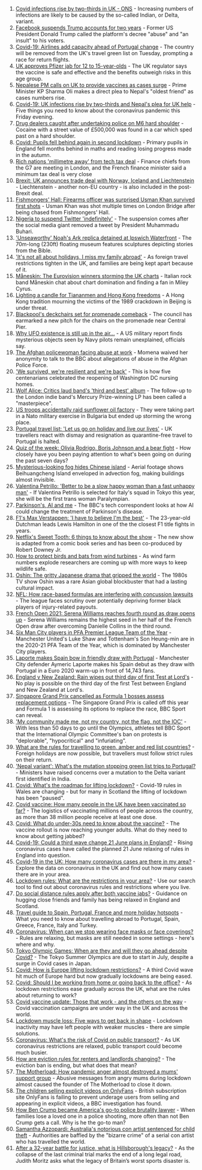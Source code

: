 1. [Covid infections rise by two-thirds in UK - ONS](https://www.bbc.co.uk/news/health-57362508) - Increasing numbers of infections are likely to be caused by the so-called Indian, or Delta, variant.
2. [Facebook suspends Trump accounts for two years](https://www.bbc.co.uk/news/world-us-canada-57365628) - Former US President Donald Trump called the platform's decree "abuse" and "an insult" to his voters.
3. [Covid-19: Airlines add capacity ahead of Portugal change](https://www.bbc.co.uk/news/uk-57353048) - The country will be removed from the UK's travel green list on Tuesday, prompting a race for return flights.
4. [UK approves Pfizer jab for 12 to 15-year-olds](https://www.bbc.co.uk/news/health-57358446) - The UK regulator says the vaccine is safe and effective and the benefits outweigh risks in this age group.
5. [Nepalese PM calls on UK to provide vaccines as cases surge](https://www.bbc.co.uk/news/world-asia-57356143) - Prime Minister KP Sharma Oli makes a direct plea to Nepal's "oldest friend" as cases numbers rise.
6. [Covid-19: UK infections rise by two-thirds and Nepal's plea for UK help](https://www.bbc.co.uk/news/uk-57362485) - Five things you need to know about the coronavirus pandemic this Friday evening.
7. [Drug dealers caught after undertaking police on M6 hard shoulder](https://www.bbc.co.uk/news/uk-england-birmingham-57358040) - Cocaine with a street value of £500,000 was found in a car which sped past on a hard shoulder.
8. [Covid: Pupils fell behind again in second lockdown](https://www.bbc.co.uk/news/education-57357663) - Primary pupils in England fell months behind in maths and reading losing progress made in the autumn.
9. [Rich nations 'millimetre away' from tech tax deal](https://www.bbc.co.uk/news/business-57349803) - Finance chiefs from the G7 are meeting in London, and the French finance minister said a minimum tax deal is very close
10. [Brexit: UK announces trade deal with Norway, Iceland and Liechtenstein](https://www.bbc.co.uk/news/uk-politics-57347874) - Liechtenstein - another non-EU country - is also included in the post-Brexit deal.
11. [Fishmongers' Hall: Firearms officer was surprised Usman Khan survived first shots](https://www.bbc.co.uk/news/uk-england-london-57354874) - Usman Khan was shot multiple times on London Bridge after being chased from Fishmongers' Hall.
12. [Nigeria to suspend Twitter 'indefinitely'](https://www.bbc.co.uk/news/world-africa-57363779) - The suspension comes after the social media giant removed a tweet by President Muhammadu Buhari.
13. ['Unseaworthy' Noah's Ark replica detained at Ipswich Waterfront](https://www.bbc.co.uk/news/uk-england-suffolk-57363750) - The 70m-long (230ft) floating museum features sculptures depicting stories from the Bible.
14. ['It's not all about holidays, I miss my family abroad'](https://www.bbc.co.uk/news/newsbeat-57357910) - As foreign travel restrictions tighten in the UK, and families are being kept apart because of it.
15. [Måneskin: The Eurovision winners storming the UK charts](https://www.bbc.co.uk/news/newsbeat-57331991) - Italian rock band Måneskin chat about chart domination and finding a fan in Miley Cyrus.
16. [Lighting a candle for Tiananmen and Hong Kong freedoms](https://www.bbc.co.uk/news/world-asia-china-57314397) - A Hong Kong tradition mourning the victims of the 1989 crackdown in Beijing is under threat.
17. [Blackpool's deckchairs set for promenade comeback](https://www.bbc.co.uk/news/uk-england-lancashire-57351615) - The council has earmarked a new pitch for the chairs on the promenade near Central Pier.
18. [Why UFO existence is still up in the air...](https://www.bbc.co.uk/news/world-us-canada-57355192) - A US military report finds mysterious objects seen by Navy pilots remain unexplained, officials say.
19. [The Afghan policewoman facing abuse at work](https://www.bbc.co.uk/news/world-asia-57343435) - Momena waived her anonymity to talk to the BBC about allegations of abuse in the Afghan Police Force.
20. ['We survived, we're resilient and we're back'](https://www.bbc.co.uk/news/world-us-canada-57337295) - This is how five centenarians celebrated the reopening of Washington DC nursing homes.
21. [Wolf Alice: Critics laud band's 'third and best' album](https://www.bbc.co.uk/news/entertainment-arts-57355045) - The follow-up to the London indie band's Mercury Prize-winning LP has been called a "masterpiece".
22. [US troops accidentally raid sunflower oil factory](https://www.bbc.co.uk/news/world-57351158) - They were taking part in a Nato military exercise in Bulgaria but ended up storming the wrong place.
23. [Portugal travel list: 'Let us go on holiday and live our lives'](https://www.bbc.co.uk/news/uk-57351808) - UK travellers react with dismay and resignation as quarantine-free travel to Portugal is halted.
24. [Quiz of the week: Olivia Rodrigo, Boris Johnson and a bear fight](https://www.bbc.co.uk/news/world-57341232) - How closely have you been paying attention to what's been going on during the past seven days?
25. [Mysterious-looking fog hides Chinese island](https://www.bbc.co.uk/news/world-asia-china-57350945) - Aerial footage shows Beihuangcheng Island enveloped in advection fog, making buildings almost invisible.
26. [Valentina Petrillo: 'Better to be a slow happy woman than a fast unhappy man'](https://www.bbc.co.uk/news/stories-57338207) - If Valentina Petrillo is selected for Italy's squad in Tokyo this year, she will be the first trans woman Paralympian.
27. [Parkinson's, AI and me](https://www.bbc.co.uk/news/technology-57342760) - The BBC's tech correspondent looks at how AI could change the treatment of Parkinson's disease.
28. [F1's Max Verstappen: 'I have to believe I'm the best'](https://www.bbc.co.uk/news/newsbeat-57346850) - The 23-year-old Dutchman leads Lewis Hamilton in one of the the closest F1 title fights in years.
29. [Netflix's Sweet Tooth: 6 things to know about the show](https://www.bbc.co.uk/news/entertainment-arts-56668478) - The new show is adapted from a comic book series and has been co-produced by Robert Downey Jr.
30. [How to protect birds and bats from wind turbines](https://www.bbc.co.uk/news/business-57176807) - As wind farm numbers explode researchers are coming up with more ways to keep wildlife safe.
31. [Oshin: The gritty Japanese drama that gripped the world](https://www.bbc.co.uk/news/world-asia-57005333) - The 1980s TV show Oshin was a rare Asian global blockbuster that had a lasting cultural impact.
32. [NFL: How race-based formulas are interfering with concussion lawsuits](https://www.bbc.co.uk/news/world-us-canada-57337296) - The league faces scrutiny over potentially depriving former black players of injury-related payouts.
33. [French Open 2021: Serena Williams reaches fourth round as draw opens up](https://www.bbc.co.uk/sport/tennis/57357513) - Serena Williams remains the highest seed in her half of the French Open draw after overcoming Danielle Collins in the third round.
34. [Six Man City players in PFA Premier League Team of the Year](https://www.bbc.co.uk/sport/football/57356719) - Manchester United's Luke Shaw and Tottenham's Son Heung-min are in the 2020-21 PFA Team of the Year, which is dominated by Manchester City players.
35. [Laporte makes Spain bow in friendly draw with Portugal](https://www.bbc.co.uk/sport/football/57362348) - Manchester City defender Aymeric Laporte makes his Spain debut as they draw with Portugal in a Euro 2020 warm-up in front of 14,743 fans.
36. [England v New Zealand: Rain wipes out third day of first Test at Lord's](https://www.bbc.co.uk/sport/cricket/57357901) - No play is possible on the third day of the first Test between England and New Zealand at Lord's.
37. [Singapore Grand Prix cancelled as Formula 1 bosses assess replacement options](https://www.bbc.co.uk/sport/formula1/57360662) - The Singapore Grand Prix is called off this year and Formula 1 is assessing its options to replace the race, BBC Sport can reveal.
38. ['My community made me, not my country, not the flag, not the IOC'](https://www.bbc.co.uk/sport/olympics/57356230) - With less than 50 days to go until the Olympics, athletes tell BBC Sport that the International Olympic Committee's ban on protests is "deplorable", "hypocritical" and "infuriating".
39. [What are the rules for travelling to green, amber and red list countries?](https://www.bbc.co.uk/news/explainers-52544307) - Foreign holidays are now possible, but travellers must follow strict rules on their return.
40. ['Nepal variant': What's the mutation stopping green list trips to Portugal?](https://www.bbc.co.uk/news/health-57356109) - Ministers have raised concerns over a mutation to the Delta variant first identified in India.
41. [Covid: What's the roadmap for lifting lockdown?](https://www.bbc.co.uk/news/explainers-52530518) - Covid-19 rules in Wales are changing - but for many in Scotland the lifting of lockdown has been "paused".
42. [Covid vaccine: How many people in the UK have been vaccinated so far?](https://www.bbc.co.uk/news/health-55274833) - The logistics of vaccinating millions of people across the country, as more than 38 million people receive at least one dose.
43. [Covid: What do under-30s need to know about the vaccine?](https://www.bbc.co.uk/news/health-57273875) - The vaccine rollout is now reaching younger adults. What do they need to know about getting jabbed?
44. [Covid-19: Could a third wave change 21 June plans in England?](https://www.bbc.co.uk/news/health-57328469) - Rising coronavirus cases have called the planned 21 June relaxing of rules in England into question.
45. [Covid-19 in the UK: How many coronavirus cases are there in my area?](https://www.bbc.co.uk/news/uk-51768274) - Explore the data on coronavirus in the UK and find out how many cases there are in your area.
46. [Lockdown rules: What are the restrictions in your area?](https://www.bbc.co.uk/news/uk-54373904) - Use our search tool to find out about coronavirus rules and restrictions where you live.
47. [Do social distance rules apply after both vaccine jabs?](https://www.bbc.co.uk/news/uk-51506729) - Guidance on hugging close friends and family has being relaxed in England and Scotland.
48. [Travel guide to Spain, Portugal, France and more holiday hotspots](https://www.bbc.co.uk/news/explainers-56997931) - What you need to know about travelling abroad to Portugal, Spain, Greece, France, Italy and Turkey.
49. [Coronavirus: When can we stop wearing face masks or face coverings?](https://www.bbc.co.uk/news/health-51205344) - Rules are relaxing, but masks are still needed in some settings - here's where and why.
50. [Tokyo Olympic Games: When are they and will they go ahead despite Covid?](https://www.bbc.co.uk/news/world-asia-57240044) - The Tokyo Summer Olympics are due to start in July, despite a surge in Covid cases in Japan.
51. [Covid: How is Europe lifting lockdown restrictions?](https://www.bbc.co.uk/news/explainers-53640249) - A third Covid wave hit much of Europe hard but now gradually lockdowns are being eased.
52. [Covid: Should I be working from home or going back to the office?](https://www.bbc.co.uk/news/business-52567567) - As lockdown restrictions ease gradually across the UK, what are the rules about returning to work?
53. [Covid vaccine update: Those that work - and the others on the way](https://www.bbc.co.uk/news/health-51665497) - Covid vaccination campaigns are under way in the UK and across the world.
54. [Lockdown muscle loss: Five ways to get back in shape](https://www.bbc.co.uk/news/uk-56887390) - Lockdown inactivity may have left people with weaker muscles - there are simple solutions.
55. [Coronavirus: What's the risk of Covid on public transport?](https://www.bbc.co.uk/news/health-51736185) - As UK coronavirus restrictions are relaxed, public transport could become much busier.
56. [How are eviction rules for renters and landlords changing?](https://www.bbc.co.uk/news/explainers-53860154) - The eviction ban is ending, but what does that mean?
57. [The Motherload: How pandemic anger almost destroyed a mums' support group](https://www.bbc.co.uk/news/stories-57285368) - Abusive messages from angry mums during lockdown almost caused the founder of The Motherload to close it down.
58. [The children selling explicit videos on OnlyFans](https://www.bbc.co.uk/news/uk-57255983) - British subscription site OnlyFans is failing to prevent underage users from selling and appearing in explicit videos, a BBC investigation has found.
59. [How Ben Crump became America's go-to police brutality lawyer](https://www.bbc.co.uk/news/world-us-canada-57038162) - When families lose a loved one in a police shooting, more often than not Ben Crump gets a call. Why is he the go-to man?
60. [Samantha Azzopardi: Australia's notorious con artist sentenced for child theft](https://www.bbc.co.uk/news/world-australia-57284621) - Authorities are baffled by the "bizarre crime" of a serial con artist who has travelled the world.
61. [After a 32-year battle for justice, what is Hillsborough's legacy?](https://www.bbc.co.uk/news/uk-57281398) - As the collapse of the last criminal trial marks the end of a long legal road, Judith Moritz asks what the legacy of Britain’s worst sports disaster is.
